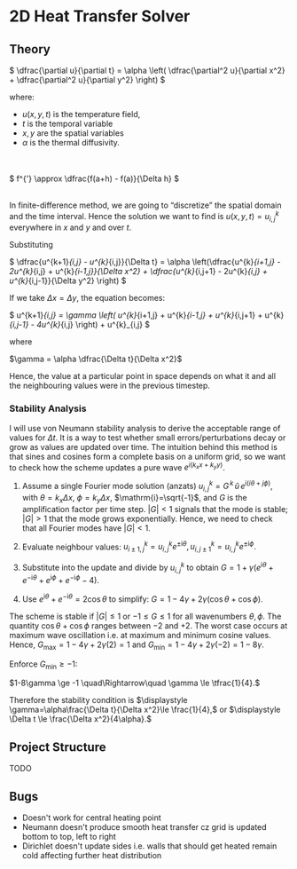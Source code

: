 # 2D Heat Transfer Solver


## Theory

$
\dfrac{\partial u}{\partial t} = \alpha 
\left( 
\dfrac{\partial^2 u}{\partial x^2} +
\dfrac{\partial^2 u}{\partial y^2}
\right)
$

where:
- $u(x,y,t)$ is the temperature field,
- $t$ is the temporal variable
- $x, y$ are the spatial variables
- $\alpha$ is the thermal diffusivity.
<br><br><br>



$
f^{'} \approx 
\dfrac{f(a+h) - f(a)}{\Delta h}
$<br><br>

In finite-difference method, we are going to “discretize” the spatial domain and the time interval. Hence the solution we want to find is $u(x,y,t)=u_{i,j}^{k}$ everywhere in $x$ and $y$ and over $t$.


Substituting 


$
\dfrac{u^{k+1}_{i,j} - u^{k}_{i,j}}{\Delta t} = \alpha \left(\dfrac{u^{k}_{i+1,j} - 2u^{k}_{i,j} + u^{k}_{i-1,j}}{\Delta x^2} + \dfrac{u^{k}_{i,j+1} - 2u^{k}_{i,j} + u^{k}_{i,j-1}}{\Delta y^2} \right)
$

If we take $\Delta x = \Delta y$, the equation becomes:

$
u^{k+1}_{i,j} = \gamma \left(
u^{k}_{i+1,j} + u^{k}_{i-1,j} + u^{k}_{i,j+1} + u^{k}_{i,j-1} - 4u^{k}_{i,j}
\right) + u^{k}_{i,j}
$


where

$\gamma = \alpha \dfrac{\Delta t}{\Delta x^2}$


Hence, the value at a particular point in space depends on what it and all the neighbouring values were in the previous timestep.


### Stability Analysis


I will use von Neumann stability analysis to derive the acceptable range of values for $\Delta t$. It is a way to test whether small errors/perturbations decay or grow as values are updated over time. The intuition behind this method is that sines and cosines form a complete basis on a uniform grid, so we want to check how the scheme updates a pure wave $e^{i(k_x x + k_y y)}$.


1. Assume a single Fourier mode solution (anzats)
$u^{k}_{i,j} = G^{\,k}\,\hat{u}\,e^{\mathrm{i}(i\theta + j\phi)}$,
with $\theta=k_x\Delta x$, $\phi=k_y\Delta x$, $\mathrm{i}=\sqrt{-1}$, and $G$ is the amplification factor per time step. $|G| < 1$ signals that the mode is stable; $|G| > 1$ that the mode grows exponentially. Hence, we need to check that all Fourier modes have $|G| < 1$. 

1. Evaluate neighbour values:
$u^{k}_{i\pm1,j}=u^{k}_{i,j}e^{\pm\mathrm{i}\theta},
u^{k}_{i,j\pm1}=u^{k}_{i,j}e^{\pm\mathrm{i}\phi}.$

1. Substitute into the update and divide by $u^{k}_{i,j}$ to obtain
$G = 1 + \gamma\bigl(e^{\mathrm{i}\theta}+e^{-\mathrm{i}\theta}+e^{\mathrm{i}\phi}+e^{-\mathrm{i}\phi}-4\bigr).$

1. Use $e^{\mathrm{i}\theta}+e^{-\mathrm{i}\theta}=2\cos\theta$ to simplify:
$G = 1 - 4\gamma + 2\gamma\bigl(\cos\theta + \cos\phi\bigr).$

The scheme is stable if $|G|\le 1$ or $-1\le G\le 1$ for all wavenumbers $\theta,\phi$. The quantity $\cos\theta+\cos\phi$ ranges between $-2$ and $+2$. The worst case occurs at maximum wave oscillation i.e. at maximum and minimum cosine values. Hence,
$G_{\max}=1-4\gamma+2\gamma(2)=1$ and $G_{\min}=1-4\gamma+2\gamma(-2)=1-8\gamma$.

Enforce $G_{\min}\ge -1$:

$1-8\gamma \ge -1 \quad\Rightarrow\quad \gamma \le \tfrac{1}{4}.$

Therefore the stability condition is
$\displaystyle \gamma=\alpha\frac{\Delta t}{\Delta x^2}\le \frac{1}{4},$
or
$\displaystyle \Delta t \le \frac{\Delta x^2}{4\alpha}.$



## Project Structure

TODO


## Bugs

- Doesn't work for central heating point
- Neumann doesn't produce smooth heat transfer cz grid is updated bottom to top, left to right
- Dirichlet doesn't update sides i.e. walls that should get heated remain cold affecting further heat distribution
